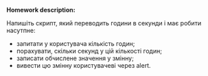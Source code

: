 **Homework description:**

Напишіть скрипт, який переводить години в секунди і має робити насутпне:

* запитати у користувача кількість годин;
* порахувати, скільки секунд у цій кількості годин;
* записати обчислене значення у змінну;
* вивести цю змінну користувачеві через alert.